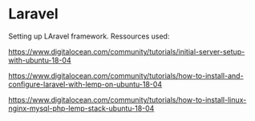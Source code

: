 # Laravel
Setting up LAravel framework.
Ressources used:

https://www.digitalocean.com/community/tutorials/initial-server-setup-with-ubuntu-18-04

https://www.digitalocean.com/community/tutorials/how-to-install-and-configure-laravel-with-lemp-on-ubuntu-18-04

https://www.digitalocean.com/community/tutorials/how-to-install-linux-nginx-mysql-php-lemp-stack-ubuntu-18-04

